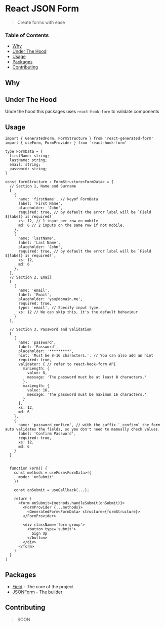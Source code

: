 <!-- omit in toc -->
# React JSON Form
> Create forms with ease

<!-- omit in toc -->
### Table of Contents
- [Why](#why)
- [Under The Hood](#under-the-hood)
- [Usage](#usage)
- [Packages](#packages)
- [Contributing](#contributing)

## Why

## Under The Hood
Unde the hood this packages uses `react-hook-form` to validate components

## Usage
```tsx
import { GeneratedForm, FormStructure } from 'react-generated-form'
import { useForm, FormProvider } from 'react-hook-form'

type FormData = {
  firstName: string;
  lastName: string;
  email: string;
  password: string;
}

const formStructure : FormStructure<FormData> = [
  // Section 1, Name and Surname
  [
    {
      name: 'firstName', // keyof FormData
      label: 'First Name',
      placeholder: 'John',
      required: true, // by default the error label will be `Field ${label} is required!`
      xs: 12, // 1 input per row on mobile
      md: 6 // 2 inputs on the same row if not mobile.
    },
    {
      name: 'lastName',
      label: 'Last Name',
      placeholder: 'John',
      required: true, // by default the error label will be `Field ${label} is required!`,
      xs: 12,
      md: 6
    },
  ],
  // Section 2, Email
  [
    {
      name: 'email',
      label: 'Email',
      placeholder: 'you@domain.me',
      required: true,
      type: 'email', // Specify input type,
      xs: 12 // We can skip this, it's the default behaviour
    }
  ],

  // Section 3, Password and Validation
  [
    {
      name: 'password',
      label: 'Password',
      placeholder: '*********',
      hint: 'Must be 8-16 characters.', // You can also add an hint
      required: true,
      validator: { // refer to react-hook-form API
        minLength: {
          value: 8,
          message: 'The password must be at least 8 characters.'
        },
        maxLength: {
          value: 16,
          message: 'The password must be maximum 16 characters.'
        }
      },
      xs: 12,
      md: 6
    },
    {
      name: 'password_confirm', // with the suffix `_confirm` the form auto validates the fields, so you don't need to manually check values.
      label: 'Confirm Password',
      required: true,
      xs: 12,
      md: 6
    }
  ]


  function Form() {
    const methods = useForm<FormData>({
      mode: 'onSubmit'
    })

    const onSubmit = useCallback(...);

    return (
      <form onSubmit={methods.handleSubmit(onSubmit)}>
        <FormProvider {...methods}>
          <GeneratedForm<FormData> structure={formStructure}>
        </FormProvider>

        <div className='form-group'>
          <button type='submit'>
            Sign Up
          </button>
        </div>
      </form>
    )
  }
]
```

## Packages
- [Field](/packages/Field) - The core of the project
- [JSONForm](/packages/JSONForm) - The builder

## Contributing
> SOON
